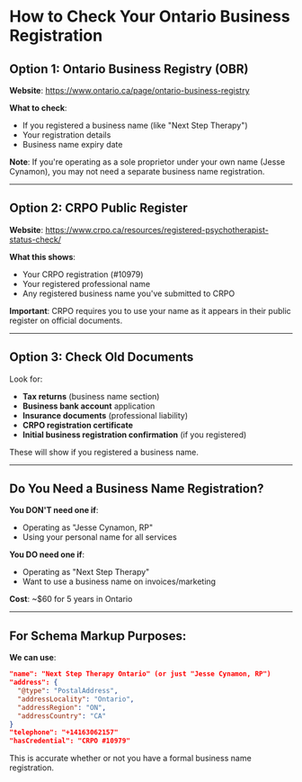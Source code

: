 # How to Check Your Ontario Business Registration

## Option 1: Ontario Business Registry (OBR)
**Website**: https://www.ontario.ca/page/ontario-business-registry

**What to check**:
- If you registered a business name (like "Next Step Therapy")
- Your registration details
- Business name expiry date

**Note**: If you're operating as a sole proprietor under your own name (Jesse Cynamon), you may not need a separate business name registration.

---

## Option 2: CRPO Public Register
**Website**: https://www.crpo.ca/resources/registered-psychotherapist-status-check/

**What this shows**:
- Your CRPO registration (#10979)
- Your registered professional name
- Any registered business name you've submitted to CRPO

**Important**: CRPO requires you to use your name as it appears in their public register on official documents.

---

## Option 3: Check Old Documents
Look for:
- **Tax returns** (business name section)
- **Business bank account** application
- **Insurance documents** (professional liability)
- **CRPO registration certificate**
- **Initial business registration confirmation** (if you registered)

These will show if you registered a business name.

---

## Do You Need a Business Name Registration?

**You DON'T need one if**:
- Operating as "Jesse Cynamon, RP"
- Using your personal name for all services

**You DO need one if**:
- Operating as "Next Step Therapy"
- Want to use a business name on invoices/marketing

**Cost**: ~$60 for 5 years in Ontario

---

## For Schema Markup Purposes:

**We can use**:
```json
"name": "Next Step Therapy Ontario" (or just "Jesse Cynamon, RP")
"address": {
  "@type": "PostalAddress",
  "addressLocality": "Ontario",
  "addressRegion": "ON",
  "addressCountry": "CA"
}
"telephone": "+14163062157"
"hasCredential": "CRPO #10979"
```

This is accurate whether or not you have a formal business name registration.
